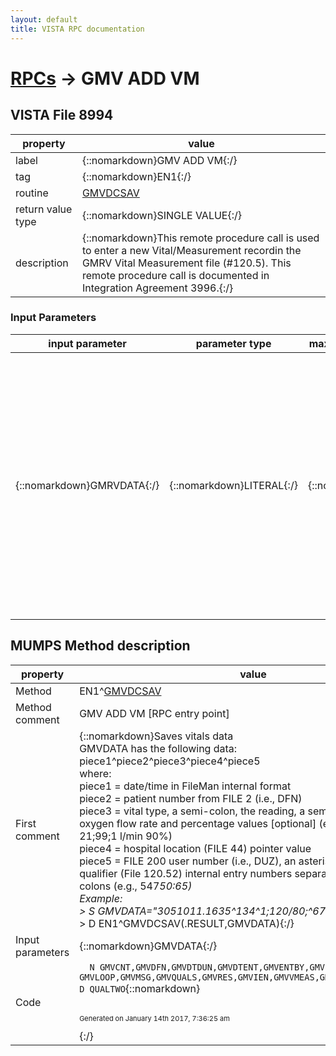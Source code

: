 ```yaml
---
layout: default
title: VISTA RPC documentation
---
```




# [RPCs](TableOfContent.md) &#8594; GMV ADD VM 


 ## VISTA File 8994 


 property | value 
--- | --- 
 label | {::nomarkdown}GMV ADD VM{:/}
 tag | {::nomarkdown}EN1{:/}
 routine | [GMVDCSAV](http://code.osehra.org/dox/Routine_GMVDCSAV_source.html)
 return value type | {::nomarkdown}SINGLE VALUE{:/}
 description | {::nomarkdown}This remote procedure call is used to enter a new Vital/Measurement recordin the GMRV Vital Measurement file (#120.5). This remote procedure call is documented in Integration Agreement 3996.{:/}

### Input Parameters

| input parameter | parameter type | maximum data length | required | description | 
| --- | --- | --- | --- | --- | 
| {::nomarkdown}GMRVDATA{:/} | {::nomarkdown}LITERAL{:/} | {::nomarkdown}255{:/} | {::nomarkdown}true{:/} | {::nomarkdown}This variable contains the data needed to create a Vital/Measurementrecord in the GMRV Vital Measurement (#120.5) file. The values are parsedout of the GMRVDATA variable and filed. GMRVDATA has the following data: piece1^piece2^piece3^piece4^piece5  where:  piece1 = date/time in FileMan internal format  piece2 = patient number from FILE 2 (i.e., DFN)  piece3 = vital type, a semi-colon, the reading, a semi-colon, and            oxygen flow rate and percentage values [optional] (e.g.,           21;99;1 l/min 90%)  piece4 = hospital location (FILE 44) pointer value  piece5 = user number from FILE 200 (i.e., DUZ), an asterisk, and the            qualifier (File 120.52) internal entry numbers separated by           colons (e.g., 547*50:65){:/} | 


## MUMPS Method description

 property | value 
 --- | --- 
 Method | EN1^[GMVDCSAV](http://code.osehra.org/dox/Routine_GMVDCSAV_source.html)
 Method comment | GMV ADD VM [RPC entry point]
 First comment | {::nomarkdown}Saves vitals data<br/>GMVDATA has the following data:<br/>piece1^piece2^piece3^piece4^piece5<br/>where:<br/>piece1 = date/time in FileMan internal format<br/>piece2 = patient number from FILE 2 (i.e., DFN)<br/>piece3 = vital type, a semi-colon, the reading, a semi-colon, and<br/>oxygen flow rate and percentage values [optional] (e.g.,<br/>21;99;1 l/min 90%)<br/>piece4 = hospital location (FILE 44) pointer value<br/>piece5 = FILE 200 user number (i.e., DUZ), an asterisk, and the <br/>qualifier (File 120.52) internal entry numbers separated by<br/>colons (e.g., 547*50:65)<br/>Example:<br/>> S GMVDATA="3051011.1635^134^1;120/80;^67^87*2:38:50:75"<br/>> D EN1^GMVDCSAV(.RESULT,GMVDATA){:/}
 Input parameters | {::nomarkdown}GMVDATA{:/}
 Code | ```  N GMVCNT,GMVDFN,GMVDTDUN,GMVDTENT,GMVENTBY,GMVFDA,GMVHOSPL<br/> N GMVLOOP,GMVMSG,GMVQUALS,GMVRES,GMVIEN,GMVVMEAS,GMVVQUAL,GMVVTYP<br/> D QUALTWO```{::nomarkdown} <br/><br/><p style="font-size: 11px">Generated on January 14th 2017, 7:36:25 am</p>{:/}
